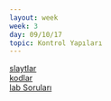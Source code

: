```yaml
---
layout: week
week: 3
day: 09/10/17
topic: Kontrol Yapıları
---
```

[slaytlar](../files/mtk467-oop/week3/NYP-Hafta3.pdf)  
[kodlar](../files/mtk467-oop/week3/Hafta3Kodlar.zip)  
[lab Soruları](../files/mtk467-oop/week3/lab2.pdf)
